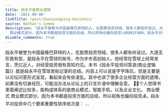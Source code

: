 ```yaml
---
title: 段永平看商业逻辑
date: '2021-09-06'
linkTitle: /post/duanyongping-business/
source: Nathan's Lemma
description: "段永平被誉为中国最像巴菲特的人，在股票投资领域，很多人都有听说过。大道无形我有型，是段永平在雪球的账号，作为步步高创始人，他经常在雪球上经常发言，凭亿近人，对经营投资很有真知灼见。本书《段永平投资问答录(商业逻辑篇)》就是段永平在雪球发帖记录的总结。内容上可以说是字字珠玑，但是主要是以论坛问答形式呈现，看起来会有些凌乱。其中也讲了很多企业经营方面的道理，如果没有切身经历，可能没办法从论坛上的只言片语中理解全意。\n\U0001F9D1‍\U0001F4BB个人觉得书里面阐述比较多，能构成体系的是商业模式，智能手机，以及企业文化。\n商业模式
  商业模式部分，因为本书都是投资方面的总结，所以视角也偏向投资\U0001F4B0。段永平对投资中几个要素重要性排序依次是： ..."
disable_comments: true
---
```

段永平被誉为中国最像巴菲特的人，在股票投资领域，很多人都有听说过。大道无形我有型，是段永平在雪球的账号，作为步步高创始人，他经常在雪球上经常发言，凭亿近人，对经营投资很有真知灼见。本书《段永平投资问答录(商业逻辑篇)》就是段永平在雪球发帖记录的总结。内容上可以说是字字珠玑，但是主要是以论坛问答形式呈现，看起来会有些凌乱。其中也讲了很多企业经营方面的道理，如果没有切身经历，可能没办法从论坛上的只言片语中理解全意。
🧑‍💻个人觉得书里面阐述比较多，能构成体系的是商业模式，智能手机，以及企业文化。
商业模式 商业模式部分，因为本书都是投资方面的总结，所以视角也偏向投资💰。段永平对投资中几个要素重要性排序依次是： ...